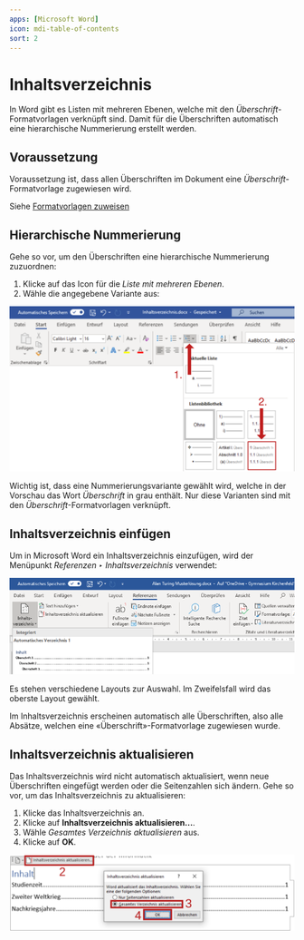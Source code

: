 ```yaml
---
apps: [Microsoft Word]
icon: mdi-table-of-contents
sort: 2
---
```


# Inhaltsverzeichnis



In Word gibt es Listen mit mehreren Ebenen, welche mit den _Überschrift_-Formatvorlagen verknüpft sind. Damit für die Überschriften automatisch eine hierarchische Nummerierung erstellt werden.

## Voraussetzung

Voraussetzung ist, dass allen Überschriften im Dokument eine _Überschrift_-Formatvorlage zugewiesen wird.

Siehe [Formatvorlagen zuweisen](../../word-1/formatvorlagen-zuweisen/)

## Hierarchische Nummerierung

Gehe so vor, um den Überschriften eine hierarchische Nummerierung zuzuordnen:

1. Klicke auf das Icon für die _Liste mit mehreren Ebenen_.
2. Wähle die angegebene Variante aus:

![](./liste-mehrere-ebenen.svg)

Wichtig ist, dass eine Nummerierungsvariante gewählt wird, welche in der Vorschau das Wort _Überschrift_ in grau enthält. Nur diese Varianten sind mit den _Überschrift_-Formatvorlagen verknüpft.


## Inhaltsverzeichnis einfügen

Um in Microsoft Word ein Inhaltsverzeichnis einzufügen, wird der Menüpunkt _Referenzen ‣ Inhaltsverzeichnis_ verwendet:

![Inhaltsverzeichnis einfügen in Microsoft Word](./inhaltsverzeichnis-einfuegen.png)

Es stehen verschiedene Layouts zur Auswahl. Im Zweifelsfall wird das oberste Layout gewählt.

Im Inhaltsverzeichnis erscheinen automatisch alle Überschriften, also alle Absätze, welchen eine «Überschrift»-Formatvorlage zugewiesen wurde.

## Inhaltsverzeichnis aktualisieren

Das Inhaltsverzeichnis wird nicht automatisch aktualisiert, wenn neue Überschriften eingefügt werden oder die Seitenzahlen sich ändern. Gehe so vor, um das Inhaltsverzeichnis zu aktualisieren:

1. Klicke das Inhaltsverzeichnis an.
2. Klicke auf __Inhaltsverzeichnis aktualisieren…__.
3. Wähle _Gesamtes Verzeichnis aktualisieren_ aus.
4. Klicke auf __OK__.

![Inhaltsverzeichnis aktualisieren in Microsoft Word](./inhaltsverzeichnis-aktualisieren.svg)

